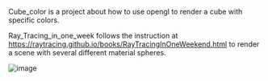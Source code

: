 Cube_color is a project about how to use opengl to render a cube with specific colors.


Ray_Tracing_in_one_week follows the instruction at https://raytracing.github.io/books/RayTracingInOneWeekend.html to render a scene with several different material spheres.


![image](https://github.com/bobojiang26/computer-graphic-small-projects/image.jpg)
